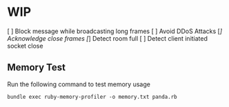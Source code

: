 # WIP

[ ] Block message while broadcasting long frames
[ ] Avoid DDoS Attacks
[*] Acknowledge close frames
[*] Detect room full
[ ] Detect client initiated socket close

## Memory Test

Run the following command to test memory usage

```shell
bundle exec ruby-memory-profiler -o memory.txt panda.rb
```
